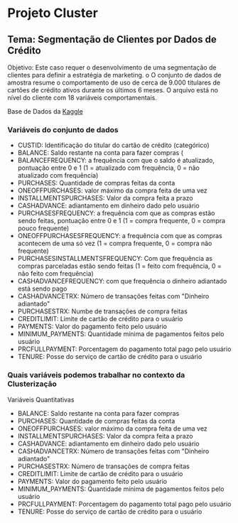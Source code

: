 # Projeto Cluster

## Tema: Segmentação de Clientes por Dados de Crédito

<p>Objetivo: Este caso requer o desenvolvimento de uma segmentação de clientes para definir a estratégia de marketing. o
O conjunto de dados de amostra resume o comportamento de uso de cerca de 9.000 titulares de cartões de crédito ativos durante os últimos 6 meses. O arquivo está no nível do cliente com 18 variáveis ​​comportamentais.</p>

<p> Base de Dados da <a href='https://www.kaggle.com/arjunbhasin2013/ccdata'>Kaggle</a></p>

### Variáveis do conjunto de dados

* CUSTID: Identificação do titular do cartão de crédito (categórico)
* BALANCE: Saldo restante na conta para fazer compras (
* BALANCEFREQUENCY: a frequência com que o saldo é atualizado, pontuação entre 0 e 1 (1 = atualizado com frequência, 0 = não atualizado com frequência)
* PURCHASES: Quantidade de compras feitas da conta
* ONEOFFPURCHASES: valor máximo da compra feita de uma vez
* INSTALLMENTSPURCHASES: Valor da compra feita a prazo
* CASHADVANCE: adiantamento em dinheiro dado pelo usuário
* PURCHASESFREQUENCY: a frequência com que as compras estão sendo feitas, pontuação entre 0 e 1 (1 = compra frequente, 0 = compra pouco frequente)
* ONEOFFPURCHASESFREQUENCY: a frequência com que as compras acontecem de uma só vez (1 = compra frequente, 0 = compra não frequente)
* PURCHASESINSTALLMENTSFREQUENCY: Com que frequência as compras parceladas estão sendo feitas (1 = feito com frequência, 0 = não feito com frequência)
* CASHADVANCEFREQUENCY: com que frequência o dinheiro adiantado está sendo pago
* CASHADVANCETRX: Número de transações feitas com "Dinheiro adiantado"
* PURCHASESTRX: Numbe de transações de compra feitas
* CREDITLIMIT: Limite de cartão de crédito para o usuário
* PAYMENTS: Valor do pagamento feito pelo usuário
* MINIMUM_PAYMENTS: Quantidade mínima de pagamentos feitos pelo usuário
* PRCFULLPAYMENT: Porcentagem do pagamento total pago pelo usuário
* TENURE: Posse do serviço de cartão de crédito para o usuário


### Quais variáveis podemos trabalhar no contexto da Clusterização

<p> Variáveis Quantitativas </p>

* BALANCE: Saldo restante na conta para fazer compras
* PURCHASES: Quantidade de compras feitas da conta
* ONEOFFPURCHASES: valor máximo da compra feita de uma vez
* INSTALLMENTSPURCHASES: Valor da compra feita a prazo
* CASHADVANCE: adiantamento em dinheiro dado pelo usuário
* CASHADVANCETRX: Número de transações feitas com "Dinheiro adiantado"
* PURCHASESTRX: Número de transações de compra feitas
* CREDITLIMIT: Limite de cartão de crédito para o usuário
* PAYMENTS: Valor do pagamento feito pelo usuário
* MINIMUM_PAYMENTS: Quantidade mínima de pagamentos feitos pelo usuário
* PRCFULLPAYMENT: Porcentagem do pagamento total pago pelo usuário
* TENURE: Posse do serviço de cartão de crédito para o usuário